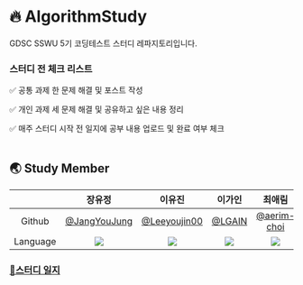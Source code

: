 # 🔥 AlgorithmStudy
GDSC SSWU 5기 코딩테스트 스터디 레파지토리입니다.

### **스터디 전 체크 리스트**

✅ 공통 과제 한 문제 해결 및 포스트 작성

✅ 개인 과제 세 문제 해결 및 공유하고 싶은 내용 정리

✅ 매주 스터디 시작 전 일지에 공부 내용 업로드 및 완료 여부 체크
<br></br>

## 🌏 Study Member
|  | 장유정 | 이유진 | 이가인 | 최애림 |
| :-------------------------------: | :-------------------------------: | :-------------------------------: | :-------------------------------: | :-------------------------------: |
| Github|[@JangYouJung](https://github.com/JangYouJung)| [@Leeyoujin00](https://github.com/Leeyoujin00) |  [@LGAIN](https://github.com/LGAIN)  |  [@aerim-choi](https://github.com/aerim-choi)  |
| Language | <img src="https://img.shields.io/badge/Java-007396?style=for-the-badge&logo=Java&logoColor=white"> | <img src="https://img.shields.io/badge/Java-007396?style=for-the-badge&logo=Java&logoColor=white"> | <img src="https://img.shields.io/badge/Python-3766AB?style=for-the-badge&logo=Python&logoColor=white">  |  <img src="https://img.shields.io/badge/Python-3766AB?style=for-the-badge&logo=Python&logoColor=white"> |

### [🔗스터디 일지](https://cypress-overcoat-478.notion.site/CodingTest-Study-ca7e1509acd64b8686fe196b6721bcb0?pvs=4)
